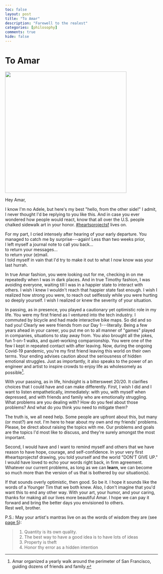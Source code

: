 ```yaml
---
toc: false
layout: post
title: "To Amar"
description: "Farewell to the realest"
categories: [philosophy]
comments: true
hide: false
---
```


# To Amar

<img src="{{ site.baseurl }}/images/2022-05-02_here-today-gone-tmrw.png" width="400px">

Hey Amar,

I know I'm no Adele,
but here's my best "hello, from the other side!"
I admit, I never thought I'd be replying to you like this.
And in case you ever wondered how people would react,
know that all over the U.S. people chalked sidewalk art in your honor.
[\#heartsprojectsf](https://www.flipsnack.com/995EAD9C5A8/sunnyside-sequestered-issue-3.html) lives on.

For my part, I cried intensely after hearing of your early departure.
You managed to catch me by surprise---again!
Less than two weeks prior,   
I left myself a journal note to call you back...  
to return your messages...  
 to return your (e)mail.  
I told myself in vain that I'd try to make it out
to what I now know was your last hurrah.

In true Amar fashion,
you were looking out for me, 
 checking in on me repeatedly when I was in dark places.
And in true Timothy fashion,
I was avoiding everyone,
waiting till I was in a happier state to interact with others.
I wish I knew I wouldn't reach that happier state fast enough.
I wish I realized how strong you were,
to reach out selflessly
while you were hurting so deeply yourself.
I wish I realized or knew the severity of your situation.

In passing, as in presence,
you played a cautionary yet optimistic role in my life.
You were my first friend as I ventured into the tech industry.
I commuted by bicycle and had made interactive bike maps.
So did and so had you!
Clearly we were friends from our Day 1---literally.
Being a few years ahead in your career,
you put me on to all manner of "games" played in companies,
situations to stay away from.
You also brought all the jokes, fun 1-on-1 walks,
and quiet-working companionship.
You were one of the few I kept in repeated contact with after leaving.
Now, during the ongoing Covid-19 pandemic,
you're my first friend leaving this world on their own terms.
Your ending advises caution
about the seriousness of hidden emotional struggles.
Just as importantly,
it also speaks to the power of an engineer and artist
to inspire crowds to enjoy life as wholesomely as possible[^1].

With your passing, as in life,
hindsight is a bittersweet 20/20.
It clarifies choices that I could have and can make differently.
First, I wish I did and I want to listen empathetically, immediately:
with you,
with myself when depressed,
and with friends and family who are emotionally struggling.
What problems are you dealing with?
How do you feel about those problems?
And what do you think you need to mitigate them?

The truth is, we all need help.
Some people are upfront about this, but many (or most?) are not.
I'm here to hear about my own and my friends' problems.
Please, be direct about raising the topics with me.
Our problems and goals are the topics I'd most like to discuss,
and they're surely amongst the most important.

Second, I would have and I want to remind myself and others
that we have reason to have hope, courage, and self-confidence.
In your very first \#heartsprojectsf drawing,
you told yourself and the world "DON'T GIVE UP."
I would have loved to echo your words right back, in firm agreement.
Whatever our current problems,
as long as we can **learn**,
we can become so much more than the version of us that
is bothered by our situation(s).

If that sounds overly optimistic, then good.
So be it.
I hope it sounds like the words of a Younger Tim 
that we both knew.
Also, I don't imagine that you'd want this to end any other way.
With your art, your humor, and your caring, 
thanks for making all our lives more beautiful Amar.
I hope we can pay it forward
and bring the better days you envisioned to others.  
Rest well, brother.


P.S.: May your artist's mantras live on as the words of wisdom they are
(see [page 5]((https://www.flipsnack.com/995EAD9C5A8/sunnyside-sequestered-issue-3.html))):

> 1. Quantity is its own quality.
> 2. The best way to have a good idea is to have lots of ideas
> 3. Property is theft
> 4. Honor thy error as a hidden intention

[^1]: Amar organized a yearly walk around the perimeter of San Francisco, guiding dozens of friends and family.